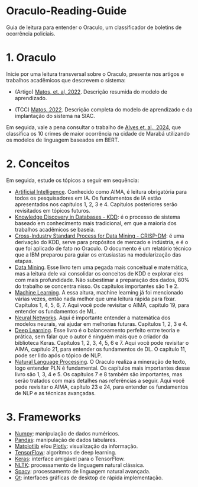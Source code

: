 # Oraculo-Reading-Guide
Guia de leitura para entender o Oraculo, um classificador de boletins de ocorrência policiais.

# 1. Oraculo

Inicie por uma leitura transversal sobre o Oraculo, presente nos artigos e trabalhos acadêmicos que descrevem o sistema:

- (Artigo) [Matos, et. al, 2022](./academic/Artigo-Oraculo.pdf). Descrição resumida do modelo de aprendizado.

- (TCC) [Matos, 2022](./academic/TCC-Helder.pdf). Descrição completa do modelo de aprendizado e da implantação do sistema na SIAC.

Em seguida, vale a pena consultar o trabalho de [Alves et. al., 2024](./academic/Artigo-Alves-2024.pdf), que classifica os 10 crimes de maior ocorrência na cidade de Marabá utilizando os modelos de linguagem baseados em BERT.

# 2. Conceitos

Em seguida, estude os tópicos a seguir em sequência:

- [Artificial Intelligence](./books-papers/RUSSEL-NORVIG-Artificial_Intelligence_4th.pdf). Conhecido como AIMA, é leitura obrigatória para todos os pesquisadores em IA. Os fundamentos de IA estão apresentados nos capítulos 1, 2, 3 e 4. Capítulos posteriores serão revisitados em tópicos futuros.
- [Knowledge Discovery in Databases - KDD](./books-papers/1996-fayyad.pdf): é o processo de sistema baseado em conhecimento mais tradicional, em que a maioria dos trabalhos acadêmicos se baseia.
- [Cross-Industry Standard Process for Data Mining - CRISP-DM](./books-papers/ModelerCRISPDM.pdf): é uma derivação do KDD, serve para propósitos de mercado e indústria, e é o que foi aplicado de fato no Oraculo. O documento é um relatório técnico que a IBM preparou para guiar os entusiastas na modularização das etapas.
- [Data Mining](./books-papers/AGGARWAL-Data_Mining.pdf). Esse livro tem uma pegada mais conceitual e matemática, mas a leitura dele vai consolidar os conceitos de KDD e explorar eles com mais profundidade. Não subestimar a preparação dos dados, 80% do trabalho se concentra nisso. Os capítulos importantes são 1 e 2.
- [Machine Learning](./books-papers/burkov.pdf). A essa altura, machine learning já foi mencionado várias vezes, então nada melhor que uma leitura rápida para fixar. Capítulos 1, 4, 5, 6, 7. Aqui você pode revisitar o AIMA, capítulo 19, para entender os fundamentos de ML.
- [Neural Networks](./books-papers/1999-Haykin.pdf). Aqui é importante entender a matemática dos modelos neurais, vai ajudar em melhorias futuras. Capítulos 1, 2, 3 e 4.
- [Deep Learning](./books-papers/CHOLLET-Deep_Learning_with_Python_2nd.pdf). Esse livro é o balanceamento perfeito entre teoria e prática, sem falar que o autor é ninguém mais que o criador da biblioteca Keras. Capítulos 1, 2, 3, 4, 5, 6 e 7. Aqui você pode revisitar o AIMA, capítulo 21, para entender os fundamentos de DL. O capítulo 11, pode ser lido após o tópico de NLP.
- [Natural Language Processing](./books-papers/Livro_PLN.pdf). O Oraculo realiza a mineração de texto, logo entender PLN é fundamental. Os capítulos mais importantes desse livro são 1, 3, 4 e 5. Os capítulos 7 e 8 também são importantes, mas serão tratados com mais detalhes nas referências a seguir. Aqui você pode revisitar o AIMA, capítulo 23 e 24, para entender os fundamentos de NLP e as técnicas avançadas.


# 3. Frameworks

- [Numpy](https://numpy.org/): manipulação de dados numéricos.
- [Pandas](https://pandas.pydata.org/): manipulação de dados tabulares.
- [Matplotlib](https://matplotlib.org/) e/ou [Plotly](https://plotly.com/): visualização da informação.
- [TensorFlow](https://www.tensorflow.org/): algoritmos de deep learning.
- [Keras](https://keras.io/): interface amigável para o TensorFlow.
- [NLTK](https://www.nltk.org/): processamento de linguagem natural clássica.
- [Spacy](https://spacy.io/): processamento de linguagem natural avançada. 
- [Qt](https://www.qt.io/): interfaces gráficas de desktop de rápida implementação.